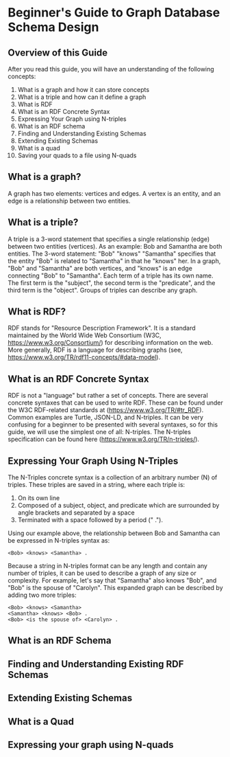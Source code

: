 # Beginner's Guide to Graph Database Schema Design
## Overview of this Guide
After you read this guide, you will have an understanding of the following concepts:
1. What is a graph and how it can store concepts
1. What is a triple and how can it define a graph
1. What is RDF
1. What is an RDF Concrete Syntax
1. Expressing Your Graph using N-triples
2. What is an RDF schema
1. Finding and Understanding Existing Schemas
1. Extending Existing Schemas
1. What is a quad
1. Saving your quads to a file using N-quads
## What is a graph?
A graph has two elements: vertices and edges.  A vertex is an entity, and an edge is a relationship between two entities.
## What is a triple?
A triple is a 3-word statement that specifies a single relationship (edge) between two entities (vertices).  As an example: Bob and Samantha are both entities.  The 3-word statement: "Bob" "knows" "Samantha" specifies that the entity "Bob" is related to "Samantha" in that he "knows" her.  In a graph, "Bob" and "Samantha" are both vertices, and "knows" is an edge connecting "Bob" to "Samantha".  Each term of a triple has its own name.  The first term is the "subject", the second term is the "predicate", and the third term is the "object".  Groups of triples can describe any graph.
## What is RDF?
RDF stands for "Resource Description Framework".  It is a standard maintained by the World Wide Web Consortium (W3C, https://www.w3.org/Consortium/) for describing information on the web.  More generally, RDF is a language for describing graphs (see, https://www.w3.org/TR/rdf11-concepts/#data-model).

## What is an RDF Concrete Syntax
RDF is not a "language" but rather a set of concepts.  There are several concrete syntaxes that can be used to write RDF.  These can be found under the W3C RDF-related standards at (https://www.w3.org/TR/#tr_RDF).  Common examples are Turtle, JSON-LD, and N-triples.  It can be very confusing for a beginner to be presented with several syntaxes, so for this guide, we will use the simplest one of all: N-triples. The N-triples specification can be found here (https://www.w3.org/TR/n-triples/).  

## Expressing Your Graph Using N-Triples
The N-Triples concrete syntax is a collection of an arbitrary number (N) of triples.  These triples are saved in a string, where each triple is:

1. On its own line
2. Composed of a subject, object, and predicate which are surrounded by angle brackets and separated by a space
3. Terminated with a space followed by a period (" .").  

Using our example above, the relationship between Bob and Samantha can be expressed in N-triples syntax as:

```
<Bob> <knows> <Samantha> .
```

Because a string in N-triples format can be any length and contain any number of triples, it can be used to describe a graph of any size or complexity.  For example, let's say that "Samantha" also knows "Bob", and "Bob" is the spouse of "Carolyn".  This expanded graph can be described by adding two more triples:

```
<Bob> <knows> <Samantha>
<Samantha> <knows> <Bob> .
<Bob> <is the spouse of> <Carolyn> .
```

## What is an RDF Schema


## Finding and Understanding Existing RDF Schemas


## Extending Existing Schemas


## What is a Quad


## Expressing your graph using N-quads
